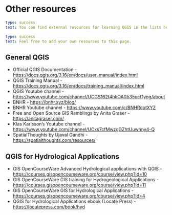 # Other resources

```yaml remark
type: success
text: You can find external resources for learning QGIS in the lists below.
```

```yaml remark
type: success
text: Feel free to add your own resources to this page.
```

## General QGIS
- Official QGIS Documentation - https://docs.qgis.org/3.16/en/docs/user_manual/index.html
- QGIS Training Manual - https://docs.qgis.org/3.16/en/docs/training_manual/index.html 
- QGIS Youtube channel - https://www.youtube.com/channel/UCGS162t4hkOA0b35ucf1yng/about 
- BNHR - https://bnhr.xyz/blog/
- BNHR Youtube channel - https://www.youtube.com/c/BNHRdotXYZ 
- Free and Open Source GIS Ramblings by Anita Graser - https://anitagraser.com/
- Klas Karlsson’s Youtube channel - https://www.youtube.com/channel/UCxs7cfMwzgGZhtUuwhny4-Q
- SpatialThoughts by Ujaval Gandhi - https://spatialthoughts.com/resources/ 

## QGIS for Hydrological Applications
- GIS OpenCourseWare Advanced Hydrological applications with QGIS - https://courses.gisopencourseware.org/course/view.php?id=10 
- GIS OpenCourseWare  GIS training for Hydrogeological Applications - https://courses.gisopencourseware.org/course/view.php?id=11 
- GIS OpenCourseWare GIS for Hydrological Applications - https://courses.gisopencourseware.org/course/view.php?id=4
- QGIS for Hydrological Applications ebook (Locate Press) - https://locatepress.com/book/hyd 
